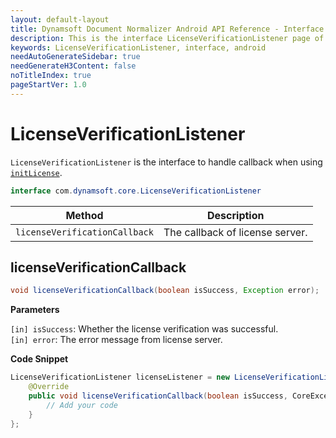 ```yaml
---
layout: default-layout
title: Dynamsoft Document Normalizer Android API Reference - Interface LicenseVerificationListener
description: This is the interface LicenseVerificationListener page of Dynamsoft Document Normalizer for Android SDK.
keywords: LicenseVerificationListener, interface, android
needAutoGenerateSidebar: true
needGenerateH3Content: false
noTitleIndex: true
pageStartVer: 1.0
---
```


# LicenseVerificationListener

`LicenseVerificationListener` is the interface to handle callback when using [`initLicense`](license-manager.md#initlicense).

```java
interface com.dynamsoft.core.LicenseVerificationListener
```

| Method | Description |
| ------ | ----------- |
| `licenseVerificationCallback` | The callback of license server. |

## licenseVerificationCallback

```java
void licenseVerificationCallback(boolean isSuccess, Exception error);
```

**Parameters**

`[in] isSuccess`: Whether the license verification was successful.  
`[in] error`: The error message from license server.

**Code Snippet**

```java
LicenseVerificationListener licenseListener = new LicenseVerificationListener() {
    @Override
    public void licenseVerificationCallback(boolean isSuccess, CoreException error) {
        // Add your code
    }
};
```
